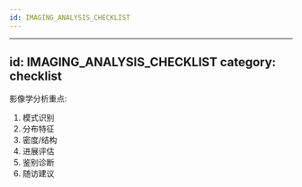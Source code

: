 ```yaml
---
id: IMAGING_ANALYSIS_CHECKLIST
---
```

---
id: IMAGING_ANALYSIS_CHECKLIST
category: checklist
---
影像学分析重点:
1. 模式识别
2. 分布特征
3. 密度/结构
4. 进展评估
5. 鉴别诊断
6. 随访建议
